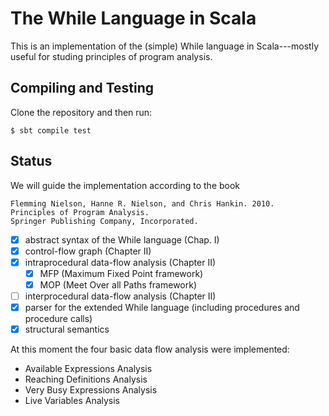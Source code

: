 # The While Language in Scala

This is an implementation of the (simple) While
language in Scala---mostly useful for studing principles
of program analysis.

## Compiling and Testing

Clone the repository and then run:

```{shell}
$ sbt compile test
```

## Status

We will guide the implementation according to the book

```
Flemming Nielson, Hanne R. Nielson, and Chris Hankin. 2010.
Principles of Program Analysis.
Springer Publishing Company, Incorporated.
```


   * [x] abstract syntax of the While language (Chap. I)
   * [x] control-flow graph (Chapter II)
   * [x] intraprocedural data-flow analysis (Chapter II)
     * [x] MFP (Maximum Fixed Point framework)
     * [x] MOP (Meet Over all Paths framework)
   * [ ] interprocedural data-flow analysis (Chapter II)
   * [x] parser for the extended While language (including procedures and procedure calls)
   * [x] structural semantics
   
At this moment the four basic data flow analysis were implemented:
   * Available Expressions Analysis
   * Reaching Definitions Analysis
   * Very Busy Expressions Analysis
   * Live Variables Analysis
